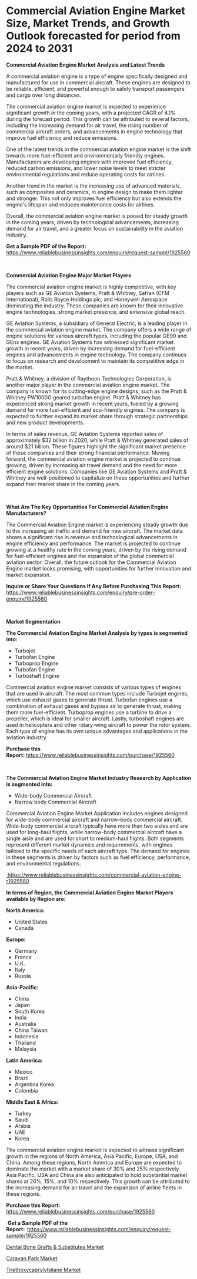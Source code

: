 <p><h1>Commercial Aviation Engine Market Size, Market Trends, and Growth Outlook forecasted for period from 2024 to 2031</h1></p><p><strong>Commercial Aviation Engine Market Analysis and Latest Trends</strong></p>
<p><p>A commercial aviation engine is a type of engine specifically designed and manufactured for use in commercial aircraft. These engines are designed to be reliable, efficient, and powerful enough to safely transport passengers and cargo over long distances.</p><p>The commercial aviation engine market is expected to experience significant growth in the coming years, with a projected CAGR of 4.1% during the forecast period. This growth can be attributed to several factors, including the increasing demand for air travel, the rising number of commercial aircraft orders, and advancements in engine technology that improve fuel efficiency and reduce emissions.</p><p>One of the latest trends in the commercial aviation engine market is the shift towards more fuel-efficient and environmentally friendly engines. Manufacturers are developing engines with improved fuel efficiency, reduced carbon emissions, and lower noise levels to meet stricter environmental regulations and reduce operating costs for airlines.</p><p>Another trend in the market is the increasing use of advanced materials, such as composites and ceramics, in engine design to make them lighter and stronger. This not only improves fuel efficiency but also extends the engine's lifespan and reduces maintenance costs for airlines.</p><p>Overall, the commercial aviation engine market is poised for steady growth in the coming years, driven by technological advancements, increasing demand for air travel, and a greater focus on sustainability in the aviation industry.</p></p>
<p><strong>Get a Sample PDF of the Report:&nbsp;</strong> <a href="https://www.reliablebusinessinsights.com/enquiry/request-sample/1925560">https://www.reliablebusinessinsights.com/enquiry/request-sample/1925560</a></p>
<p>&nbsp;</p>
<p><strong>Commercial Aviation Engine Major Market Players</strong></p>
<p><p>The commercial aviation engine market is highly competitive, with key players such as GE Aviation Systems, Pratt & Whitney, Safran (CFM International), Rolls Royce Holdings plc, and Honeywell Aerospace dominating the industry. These companies are known for their innovative engine technologies, strong market presence, and extensive global reach.</p><p>GE Aviation Systems, a subsidiary of General Electric, is a leading player in the commercial aviation engine market. The company offers a wide range of engine solutions for various aircraft types, including the popular GE90 and GEnx engines. GE Aviation Systems has witnessed significant market growth in recent years, driven by increasing demand for fuel-efficient engines and advancements in engine technology. The company continues to focus on research and development to maintain its competitive edge in the market.</p><p>Pratt & Whitney, a division of Raytheon Technologies Corporation, is another major player in the commercial aviation engine market. The company is known for its cutting-edge engine designs, such as the Pratt & Whitney PW1000G geared turbofan engine. Pratt & Whitney has experienced strong market growth in recent years, fueled by a growing demand for more fuel-efficient and eco-friendly engines. The company is expected to further expand its market share through strategic partnerships and new product developments.</p><p>In terms of sales revenue, GE Aviation Systems reported sales of approximately $32 billion in 2020, while Pratt & Whitney generated sales of around $21 billion. These figures highlight the significant market presence of these companies and their strong financial performance. Moving forward, the commercial aviation engine market is projected to continue growing, driven by increasing air travel demand and the need for more efficient engine solutions. Companies like GE Aviation Systems and Pratt & Whitney are well-positioned to capitalize on these opportunities and further expand their market share in the coming years.</p></p>
<p>&nbsp;</p>
<p><strong>What Are The Key Opportunities For Commercial Aviation Engine Manufacturers?</strong></p>
<p><p>The Commercial Aviation Engine market is experiencing steady growth due to the increasing air traffic and demand for new aircraft. The market data shows a significant rise in revenue and technological advancements in engine efficiency and performance. The market is projected to continue growing at a healthy rate in the coming years, driven by the rising demand for fuel-efficient engines and the expansion of the global commercial aviation sector. Overall, the future outlook for the Commercial Aviation Engine market looks promising, with opportunities for further innovation and market expansion.</p></p>
<p><strong>Inquire or Share Your Questions If Any Before Purchasing This Report:</strong> <a href="https://www.reliablebusinessinsights.com/enquiry/pre-order-enquiry/1925560">https://www.reliablebusinessinsights.com/enquiry/pre-order-enquiry/1925560</a></p>
<p>&nbsp;</p>
<p><strong>Market Segmentation</strong></p>
<p><strong>The Commercial Aviation Engine Market Analysis by types is segmented into:</strong></p>
<p><ul><li>Turbojet</li><li>Turbofan Engine</li><li>Turboprop Engine</li><li>Turbofan Engine</li><li>Turboshaft Engine</li></ul></p>
<p><p>Commercial aviation engine market consists of various types of engines that are used in aircraft. The most common types include Turbojet engines, which use exhaust gases to generate thrust. Turbofan engines use a combination of exhaust gases and bypass air to generate thrust, making them more fuel-efficient. Turboprop engines use a turbine to drive a propeller, which is ideal for smaller aircraft. Lastly, turboshaft engines are used in helicopters and other rotary-wing aircraft to power the rotor system. Each type of engine has its own unique advantages and applications in the aviation industry.</p></p>
<p><strong>Purchase this Report:&nbsp;</strong><a href="https://www.reliablebusinessinsights.com/purchase/1925560">https://www.reliablebusinessinsights.com/purchase/1925560</a></p>
<p>&nbsp;</p>
<p><strong>The Commercial Aviation Engine Market Industry Research by Application is segmented into:</strong></p>
<p><ul><li>Wide-body Commercial Aircraft</li><li>Narrow body Commercial Aircraft</li></ul></p>
<p><p>Commercial Aviation Engine Market Application includes engines designed for wide-body commercial aircraft and narrow-body commercial aircraft. Wide-body commercial aircraft typically have more than two aisles and are used for long-haul flights, while narrow-body commercial aircraft have a single aisle and are used for short to medium-haul flights. Both segments represent different market dynamics and requirements, with engines tailored to the specific needs of each aircraft type. The demand for engines in these segments is driven by factors such as fuel efficiency, performance, and environmental regulations.</p></p>
<p><a href="https://www.reliablebusinessinsights.com/commercial-aviation-engine-r1925560">&nbsp;https://www.reliablebusinessinsights.com/commercial-aviation-engine-r1925560</a></p>
<p><strong>In terms of Region, the Commercial Aviation Engine Market Players available by Region are:</strong></p>
<p>
    <p> <strong> North America: </strong>
        <ul>
            <li>United States</li>
            <li>Canada</li>
        </ul>
        </p> 
    <p> <strong> Europe: </strong>
        <ul>
            <li>Germany</li>
            <li>France</li>
            <li>U.K.</li>
            <li>Italy</li>
            <li>Russia</li>
        </ul>
        </p> 
    <p> <strong> Asia-Pacific: </strong>
        <ul>
            <li>China</li>
            <li>Japan</li>
            <li>South Korea</li>
            <li>India</li>
            <li>Australia</li>
            <li>China Taiwan</li>
            <li>Indonesia</li>
            <li>Thailand</li>
            <li>Malaysia</li>
        </ul>
        </p> 
    <p> <strong> Latin America: </strong>
        <ul>
            <li>Mexico</li>
            <li>Brazil</li>
            <li>Argentina Korea</li>
            <li>Colombia</li>
        </ul>
        </p> 
    <p> <strong> Middle East & Africa: </strong>
        <ul>
            <li>Turkey</li>
            <li>Saudi</li>
            <li>Arabia</li>
            <li>UAE</li>
            <li>Korea</li>
        </ul>
    </p>
    </p>
<p><p>The commercial aviation engine market is expected to witness significant growth in the regions of North America, Asia Pacific, Europe, USA, and China. Among these regions, North America and Europe are expected to dominate the market with a market share of 30% and 25% respectively. Asia Pacific, USA and China are also anticipated to hold substantial market shares at 20%, 15%, and 10% respectively. This growth can be attributed to the increasing demand for air travel and the expansion of airline fleets in these regions.</p></p>
<p><strong>Purchase this Report: </strong><a href="https://www.reliablebusinessinsights.com/purchase/1925560">https://www.reliablebusinessinsights.com/purchase/1925560</a></p>
<p>&nbsp;<strong>Get a Sample PDF of the Report:&nbsp;&nbsp;</strong><a href="https://www.reliablebusinessinsights.com/enquiry/request-sample/1925560">https://www.reliablebusinessinsights.com/enquiry/request-sample/1925560</a></p>
<p><strong></strong></p>
<p><p><a href="https://medium.com/@eliasman59/dental-bone-grafts-substitutes-market-growth-outlook-from-2024-to-2031-and-it-is-projecting-at-6-1-6dc71c228f0a">Dental Bone Grafts & Substitutes Market</a></p><p><a href="https://view.publitas.com/reportprime-1/global-caravan-park-market-exploring-market-share-market-trends-and-future-growth/">Caravan Park Market</a></p><p><a href="https://medium.com/@daveblock12/triethoxycaprylylsilane-market-a-global-and-regional-analysis-2024-2031-6dbfc74c7e5f">Triethoxycaprylylsilane Market</a></p></p>
